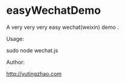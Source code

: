 easyWechatDemo
==============

A very very very easy wechat(weixin) demo .


Usage:

sudo node wechat.js

Author:

http://yutingzhao.com

